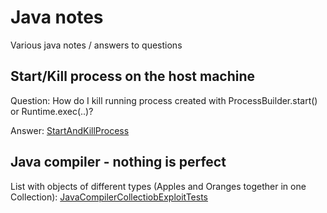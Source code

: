 # Java notes
Various java notes / answers to questions

##  Start/Kill process on the host machine
Question: How do I kill running process created with ProcessBuilder.start() or Runtime.exec(..)?   

Answer: [StartAndKillProcess](src/test/java/com/github/vitmonk/javanotes/process/StartAndKillProcess.java)

## Java compiler - nothing is perfect
List with objects of different types (Apples and Oranges together in one Collection): [JavaCompilerCollectiobExploitTests](src/test/java/com/github/vitmonk/javanotes/compiler/JavaCompilerCollectiobExploitTests.java)